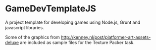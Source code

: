 GameDevTemplateJS
=================

A project template for developing games using Node.js, Grunt and javascript libraries.

Some of the graphics from http://kenney.nl/post/platformer-art-assets-deluxe are included as sample files for the Texture Packer task.
